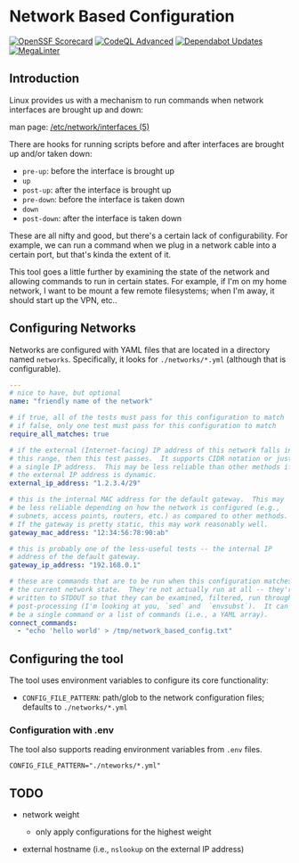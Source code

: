 # Network Based Configuration

[![OpenSSF Scorecard](https://api.scorecard.dev/projects/github.com/wesley-dean/network-based-config/badge)](https://scorecard.dev/viewer/?uri=github.com/wesley-dean/network-based-config)
[![CodeQL Advanced](https://github.com/wesley-dean/network-based-config/actions/workflows/codeql.yml/badge.svg)](https://github.com/wesley-dean/network-based-config/actions/workflows/codeql.yml)
[![Dependabot Updates](https://github.com/wesley-dean/network-based-config/actions/workflows/dependabot/dependabot-updates/badge.svg)](https://github.com/wesley-dean/network-based-config/actions/workflows/dependabot/dependabot-updates)
[![MegaLinter](https://github.com/wesley-dean/network-based-config/actions/workflows/megalinter.yml/badge.svg)](https://github.com/wesley-dean/network-based-config/actions/workflows/megalinter.yml)

## Introduction

Linux provides us with a mechanism to run commands when network
interfaces are brought up and down:

man page: [/etc/network/interfaces (5)](https://manpages.org/etc-network-interfaces/5)

There are hooks for running scripts before and after interfaces are
brought up and/or taken down:

- `pre-up`: before the interface is brought up
- `up`
- `post-up`: after the interface is brought up
- `pre-down`: before the interface is taken down
- `down`
- `post-down`: after the interface is taken down

These are all nifty and good, but there's a certain lack of
configurability.  For example, we can run a command when we plug in
a network cable into a certain port, but that's kinda the extent of it.

This tool goes a little further by examining the state of the network
and allowing commands to run in certain states.  For example, if I'm
on my home network, I want to be mount a few remote filesystems; when
I'm away, it should start up the VPN, etc..

## Configuring Networks

Networks are configured with YAML files that are located in a directory
named `networks`.  Specifically, it looks for `./networks/*.yml`
(although that is configurable).

```YAML
---
# nice to have, but optional
name: "friendly name of the network"

# if true, all of the tests must pass for this configuration to match
# if false, only one test must pass for this configuration to match
require_all_matches: true

# if the external (Internet-facing) IP address of this network falls in
# this range, then this test passes.  It supports CIDR notation or just
# a single IP address.  This may be less reliable than other methods if
# the external IP address is dynamic.
external_ip_address: "1.2.3.4/29"

# this is the internal MAC address for the default gateway.  This may
# be less reliable depending on how the network is configured (e.g.,
# subnets, access points, routers, etc.) as compared to other methods.
# If the gateway is pretty static, this may work reasonably well.
gateway_mac_address: "12:34:56:78:90:ab"

# this is probably one of the less-useful tests -- the internal IP
# address of the default gateway.
gateway_ip_address: "192.168.0.1"

# these are commands that are to be run when this configuration matches
# the current network state.  They're not actually run at all -- they're
# written to STDOUT so that they can be examined, filtered, run through
# post-processing (I'm looking at you, `sed` and  `envsubst`).  It can
# be a single command or a list of commands (i.e., a YAML array).
connect_commands:
  - "echo 'hello world' > /tmp/network_based_config.txt"
```

## Configuring the tool

The tool uses environment variables to configure its core functionality:

- `CONFIG_FILE_PATTERN`: path/glob to the network configuration files;
  defaults to `./networks/*.yml`

### Configuration with .env

The tool also supports reading environment variables from `.env` files.

```env
CONFIG_FILE_PATTERN="./nteworks/*.yml"
```

## TODO

- network weight
  - only apply configurations for the highest weight

- external hostname (i.e., `nslookup` on the external IP address)
